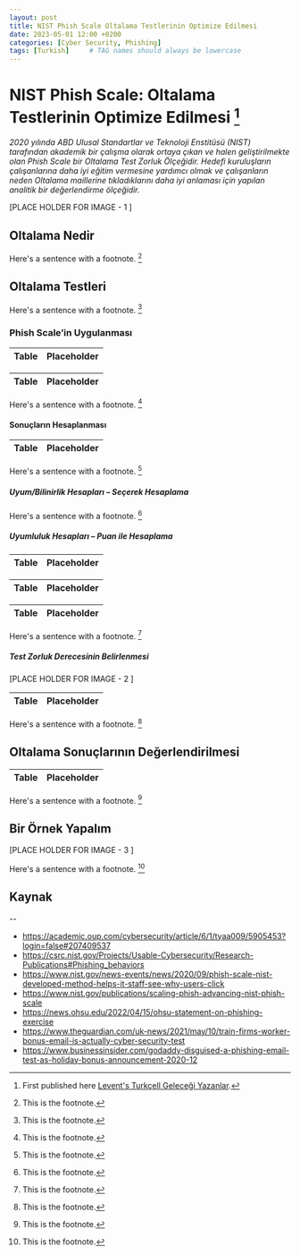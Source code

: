 ```yaml
---
layout: post
title: NIST Phish Scale Oltalama Testlerinin Optimize Edilmesi
date: 2023-05-01 12:00 +0200
categories: [Cyber Security, Phishing]
tags: [Turkish]     # TAG names should always be lowercase
---
```


# NIST Phish Scale: Oltalama Testlerinin Optimize Edilmesi [^1]

*2020 yılında ABD Ulusal Standartlar ve Teknoloji Enstitüsü (NIST) tarafından akademik bir çalışma olarak ortaya çıkan ve halen geliştirilmekte olan Phish Scale bir Oltalama Test Zorluk Ölçeğidir. Hedefi kuruluşların çalışanlarına daha iyi eğitim vermesine yardımcı olmak ve çalışanların neden Oltalama maillerine tıkladıklarını daha iyi anlaması için yapılan analitik bir değerlendirme ölçeğidir.*

[PLACE HOLDER FOR IMAGE - 1 ]

## Oltalama Nedir

Here's a sentence with a footnote. [^2]

## Oltalama Testleri

Here's a sentence with a footnote. [^3]

### Phish Scale’in Uygulanması

| Table | Placeholder |
| ----------- | ----------- |

| Table | Placeholder |
| ----------- | ----------- |

Here's a sentence with a footnote. [^4]

#### Sonuçların Hesaplanması

| Table | Placeholder |
| ----------- | ----------- |

Here's a sentence with a footnote. [^5]

##### Uyum/Bilinirlik Hesapları – Seçerek Hesaplama

Here's a sentence with a footnote. [^6]

##### Uyumluluk Hesapları – Puan ile Hesaplama

| Table | Placeholder |
| ----------- | ----------- |

| Table | Placeholder |
| ----------- | ----------- |

| Table | Placeholder |
| ----------- | ----------- |

Here's a sentence with a footnote. [^7]

##### Test Zorluk Derecesinin Belirlenmesi

[PLACE HOLDER FOR IMAGE - 2 ]

| Table | Placeholder |
| ----------- | ----------- |

Here's a sentence with a footnote. [^8]

## Oltalama Sonuçlarının Değerlendirilmesi

| Table | Placeholder |
| ----------- | ----------- |

Here's a sentence with a footnote. [^9]

## Bir Örnek Yapalım

[PLACE HOLDER FOR IMAGE - 3 ]

Here's a sentence with a footnote. [^10]

## Kaynak

[^1]: First published here [Levent's Turkcell Geleceği Yazanlar](https://gelecegiyazanlar.turkcell.com.tr/blog/nist-phish-scale-oltalama-testlerinin-optimize-edilmesi).
[^2]: This is the footnote.
[^3]: This is the footnote.
[^4]: This is the footnote.
[^5]: This is the footnote.
[^6]: This is the footnote.
[^7]: This is the footnote.
[^8]: This is the footnote.
[^9]: This is the footnote.
[^10]: This is the footnote.

--

- <https://academic.oup.com/cybersecurity/article/6/1/tyaa009/5905453?login=false#207409537>
- <https://csrc.nist.gov/Projects/Usable-Cybersecurity/Research-Publications#Phishing_behaviors>
- <https://www.nist.gov/news-events/news/2020/09/phish-scale-nist-developed-method-helps-it-staff-see-why-users-click>
- <https://www.nist.gov/publications/scaling-phish-advancing-nist-phish-scale>
- <https://news.ohsu.edu/2022/04/15/ohsu-statement-on-phishing-exercise>
- <https://www.theguardian.com/uk-news/2021/may/10/train-firms-worker-bonus-email-is-actually-cyber-security-test>
- <https://www.businessinsider.com/godaddy-disguised-a-phishing-email-test-as-holiday-bonus-announcement-2020-12>
